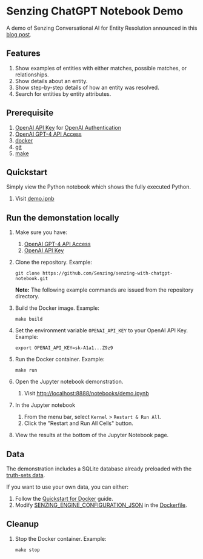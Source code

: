 # Senzing ChatGPT Notebook Demo

A demo of Senzing Conversational AI for Entity Resolution announced in this
[blog post](https://senzing.com/first-conversational-ai-for-entity-resolution/).

## Features

1. Show examples of entities with either matches, possible matches, or relationships.
1. Show details about an entity.
1. Show step-by-step details of how an entity was resolved.
1. Search for entities by entity attributes.

## Prerequisite

1. [OpenAI API Key](https://platform.openai.com/account/api-keys) for
   [OpenAI Authentication](https://platform.openai.com/docs/api-reference/authentication)
1. [OpenAI GPT-4 API Access](https://openai.com/waitlist/gpt-4-api)
1. [docker](https://github.com/Senzing/knowledge-base/blob/main/WHATIS/docker.md)
1. [git](https://github.com/Senzing/knowledge-base/blob/main/WHATIS/git.md)
1. [make](https://github.com/Senzing/knowledge-base/blob/main/WHATIS/make.md)

## Quickstart

Simply view the Python notebook which shows the fully executed Python.

1. Visit [demo.ipnb](demo.ipynb)

## Run the demonstation locally

1. Make sure you have:
    1. [OpenAI GPT-4 API Access](https://help.openai.com/en/articles/7102672-how-can-i-access-gpt-4)
    1. [OpenAI API Key](https://platform.openai.com/account/api-keys)

1. Clone the repository.
   Example:

    ```console
    git clone https://github.com/Senzing/senzing-with-chatgpt-notebook.git
    ```

    **Note:** The following example commands are issued from the repository directory.

1. Build the Docker image.
   Example:

    ```console
    make build
    ```

1. Set the environment variable `OPENAI_API_KEY` to your OpenAI API Key.
   Example:

    ```console
    export OPENAI_API_KEY=sk-A1a1...Z9z9
    ```

1. Run the Docker container.
   Example:

    ```console
    make run
    ```

1. Open the Jupyter notebook demonstration.
    1. Visit [http://localhost:8888/notebooks/demo.ipynb](http://localhost:8888/notebooks/demo.ipynb)

1. In the Jupyter notebook
    1. From the menu bar, select `Kernel` > `Restart & Run All`.
    1. Click the "Restart and Run All Cells" button.
1. View the results at the bottom of the Jupyter Notebook page.

## Data

The demonstration includes a SQLite database already preloaded with the
[truth-sets data](https://github.com/Senzing/truth-sets).

If you want to use your own data, you can either:

1. Follow the [Quickstart for Docker](https://senzing.zendesk.com/hc/en-us/articles/12938524464403-Quickstart-For-Docker) guide.
1. Modify
   [SENZING_ENGINE_CONFIGURATION_JSON](https://github.com/Senzing/knowledge-base/blob/main/lists/environment-variables.md#senzing_engine_configuration_json)
   in the
   [Dockerfile](https://github.com/Senzing/senzing-with-chatgpt-notebook/blob/main/Dockerfile).

## Cleanup

1. Stop the Docker container.
   Example:

    ```console
    make stop
    ```
